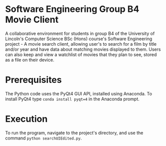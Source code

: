 # Software Engineering Group B4 Movie Client
A collaborative environment for students in group B4 of the University of Lincoln's Computer Science BSc (Hons) course's Software Engineering project - A movie search client, allowing user's to search for a film by title and/or year and have data about matching movies displayed to them. Users can also keep and view a watchlist of movies that they plan to see, stored as a file on their device. 

# Prerequisites
The Python code uses the PyQt4 GUI API, installed using Anaconda.
To install PyQt4 type `conda install pyqt=4` in the Anaconda prompt. 

# Execution
To run the program, navigate to the project's directory, and use the command `python searchUIEdited.py`.
